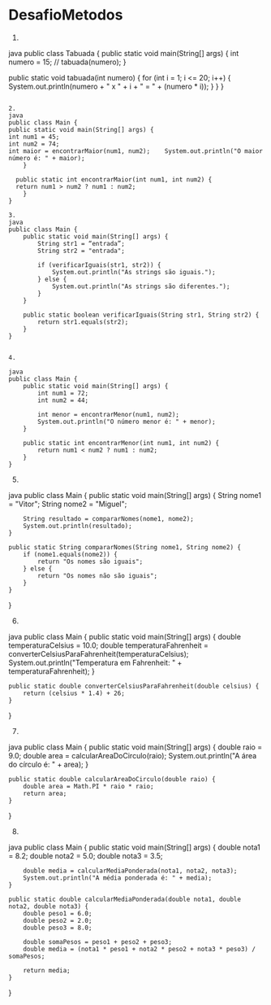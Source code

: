 # DesafioMetodos 
1.
java
public class Tabuada {
public static void main(String[] args) {
 int numero = 15; //
 tabuada(numero);
    }
    
 public static void tabuada(int numero) {
  for (int i = 1; i <= 20; i++) {      System.out.println(numero + " x " + i + " = " + (numero * i));
        }
    }
}
```

2.
java
public class Main {
public static void main(String[] args) {
int num1 = 45;
int num2 = 74;
int maior = encontrarMaior(num1, num2);    System.out.println("O maior número é: " + maior);
    }

  public static int encontrarMaior(int num1, int num2) {
  return num1 > num2 ? num1 : num2;
    }
}

3.
java
public class Main {
    public static void main(String[] args) {
        String str1 = “entrada”;
        String str2 = "entrada";
        
        if (verificarIguais(str1, str2)) {
            System.out.println("As strings são iguais.");
        } else {
            System.out.println("As strings são diferentes.");
        }
    }
    
    public static boolean verificarIguais(String str1, String str2) {
        return str1.equals(str2);
    }
}


4.

java
public class Main {
    public static void main(String[] args) {
        int num1 = 72;
        int num2 = 44;
        
        int menor = encontrarMenor(num1, num2);
        System.out.println("O número menor é: " + menor);
    }
    
    public static int encontrarMenor(int num1, int num2) {
        return num1 < num2 ? num1 : num2;
    }
}
```
5.

java
public class Main {
    public static void main(String[] args) {
        String nome1 = "Vitor";
        String nome2 = "Miguel";
        
        String resultado = compararNomes(nome1, nome2);
        System.out.println(resultado);
    }
    
    public static String compararNomes(String nome1, String nome2) {
        if (nome1.equals(nome2)) {
            return "Os nomes são iguais";
        } else {
            return "Os nomes não são iguais";
        }
    }
}

6.

java
public class Main {
    public static void main(String[] args) {
        double temperaturaCelsius = 10.0;
        double temperaturaFahrenheit = converterCelsiusParaFahrenheit(temperaturaCelsius);
        System.out.println("Temperatura em Fahrenheit: " + temperaturaFahrenheit);
    }
    
    public static double converterCelsiusParaFahrenheit(double celsius) {
        return (celsius * 1.4) + 26;
    }
}

7.
java
public class Main {
    public static void main(String[] args) {
        double raio = 9.0;
        double area = calcularAreaDoCirculo(raio);
        System.out.println("A área do círculo é: " + area);
    }
    
    public static double calcularAreaDoCirculo(double raio) {
        double area = Math.PI * raio * raio;
        return area;
    }
}

8.


java
public class Main {
    public static void main(String[] args) {
        double nota1 = 8.2;
        double nota2 = 5.0;
        double nota3 = 3.5;
        
        double media = calcularMediaPonderada(nota1, nota2, nota3);
        System.out.println("A média ponderada é: " + media);
    }
    
    public static double calcularMediaPonderada(double nota1, double nota2, double nota3) {
        double peso1 = 6.0;
        double peso2 = 2.0;
        double peso3 = 8.0;
        
        double somaPesos = peso1 + peso2 + peso3;
        double media = (nota1 * peso1 + nota2 * peso2 + nota3 * peso3) / somaPesos;
        
        return media;
    }
}
```

